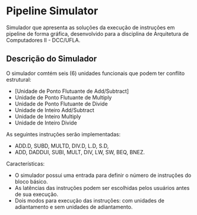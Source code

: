 # Pipeline Simulator
Simulador que apresenta as soluções da execução de instruções em pipeline de forma gráfica, desenvolvido para a disciplina de Arquitetura de Computadores II - DCC/UFLA.

## Descrição do Simulador
O simulador comtém seis (6) unidades funcionais que podem ter conflito estrutural:
* [Unidade de Ponto Flutuante de Add/Subtract]
* Unidade de Ponto Flutuante de Multiply
* Unidade de Ponto Flutuante de Divide
* Unidade de Inteiro Add/Subtract
* Unidade de Inteiro Multiply
* Unidade de Inteiro Divide

As seguintes instruções serão implementadas:
* ADD.D, SUBD, MULTD, DIV.D, L.D, S.D, 
* ADD, DADDUI, SUBI, MULT, DIV, LW, SW, BEQ, BNEZ.

Características:
* O simulador possui uma entrada para definir o número de instruções do bloco básico.
* As latências das instruções podem ser escolhidas pelos usuários antes de sua execução.
* Dois modos para execução das instruções: com unidades de adiantamento e sem unidades de adiantamento.
